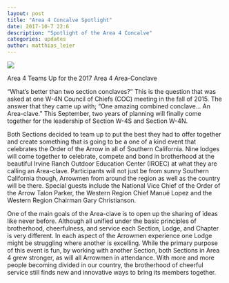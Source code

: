 ```yaml
---
layout: post
title: "Area 4 Concalve Spotlight"
date: 2017-10-7 22:6
description: "Spotlight of the Area 4 Concalve"
categories: updates
author: matthias_leier
---
```


<img src="{{ site.baseurl }}images/posts/2017Area4/area-4-desktop-01.jpg" class="img-thumbnail img-responsive center-block">

Area 4 Teams Up for the 2017 Area 4 Area-Conclave

“What’s better than two section conclaves?” <!--More-->This is the question that was asked at one W-4N Council of Chiefs (COC) meeting in the fall of 2015. The answer that they came up with; “One amazing combined conclave… An Area-clave.”  This September, two years of planning will finally come together for the leadership of Section W-4S and Section W-4N.

Both Sections decided to team up to put the best they had to offer together and create something that is going to be a one of a kind event that celebrates the Order of the Arrow in all of Southern California. Nine lodges will come together to celebrate, compete and bond in brotherhood at the beautiful Irvine Ranch Outdoor Education Center (IROEC) at what they are calling an Area-clave. Participants will not just be from sunny Southern California though, Arrowmen from around the region as well as the country will be there. Special guests include the National Vice Chief of the Order of the Arrow Talon Parker, the Western Region Chief Manué Lopez and the Western Region Chairman Gary Christianson.

One of the main goals of the Area-clave is to open up the sharing of ideas like never before. Although all unified under the basic principles of brotherhood, cheerfulness, and service each Section, Lodge, and Chapter is very different. In each aspect of the Arrowmen experience one Lodge might be struggling where another is excelling. While the primary purpose of this event is fun, by working with another Section, both Sections in Area 4 grew stronger, as will all Arrowmen in attendance. With more and more people becoming divided in our country, the brotherhood of cheerful service still finds new and innovative ways to bring its members together.
